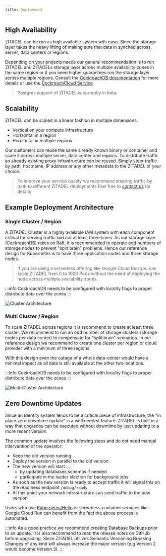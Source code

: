```yaml
---
title: Deployment
---
```


## High Availability

ZITADEL can be run as high available system with ease. 
Since the storage layer takes the heavy lifting of making sure that data in synched across, server, data centers or regions.

Depending on your projects needs our general recommendation is to run ZITADEL and ZITADELs storage layer across multiple availability zones in the same region or if you need higher guarantees run the storage layer across multiple regions.
Consult the [CockroachDB documentation](https://www.cockroachlabs.com/docs/) for more details or use the [CockroachCloud Service](https://www.cockroachlabs.com/docs/cockroachcloud/create-an-account.html)

> Postgres support of ZITADEL is currently in beta.

## Scalability

ZITADEL can be scaled in a linear fashion in multiple dimensions.

- Vertical on your compute infrastructure
- Horizontal in a region
- Horizontal in multiple regions

Our customers can reuse the same already known binary or container and scale it across multiple server, data center and regions.
To distribute traffic an already existing proxy infrastructure can be reused. 
Simply steer traffic by path, hostname, IP address or any other metadata to the ZITADEL of your choice.

> To improve your service quality we recommend steering traffic by path to different ZITADEL deployments
> Feel free to [contact us](https://zitadel.com/contact/) for details

## Example Deployment Architecture

### Single Cluster / Region

A ZITADEL Cluster is a highly available IAM system with each component critical for serving traffic laid out at least three times.
As our storage layer (CockroachDB) relies on Raft, it is recommended to operate odd numbers of storage nodes to prevent "split brain" problems.
Hence our reference design for Kubernetes is to have three application nodes and three storage nodes.

> If you are using a serverless offering like Google Cloud Run you can scale ZITADEL from 0 to 1000 Pods without the need of deploying the node across multiple availability zones.

:::info
CockroachDB needs to be configured with locality flags to proper distribute data over the zones
:::

![Cluster Architecture](/img/zitadel_cluster_architecture.png)

### Multi Cluster / Region

To scale ZITADEL across regions it is recommend to create at least three cluster.
We recommend to run an odd number of storage clusters (storage nodes per data center) to compensate for "split brain" scenarios.
In our reference design we recommend to create one cluster per region or cloud provider with a minimum of three regions.

With this design even the outage of a whole data-center would have a minimal impact as all data is still available at the other two locations.

:::info
CockroachDB needs to be configured with locality flags to proper distribute data over the zones
:::

![Multi-Cluster Architecture](/img/zitadel_multicluster_architecture.png)

## Zero Downtime Updates

Since an Identity system tends to be a critical piece of infrastructure, the "in place zero downtime update" is a well needed feature.
ZITADEL is built in a way that upgrades can be executed without downtime by just updating to a more recent version.

The common update involves the following steps and do not need manual intervention of the operator:

- Keep the old version running
- Deploy the version in parallel to the old version
- The new version will start ...
  - by updating databases schemas if needed
  - participate in the leader election for background jobs
- As soon as the new version is ready to accept traffic it will signal this on the readiness endpoint `/debug/ready` 
- At this point your network infrastructure can send traffic to the new version

Users who use [Kubernetes/Helm](../../guides/deploy/kubernetes) or serverless container services like Google Cloud Run can benefit from the fact the above process is automated.

:::info
As a good practice we recommend creating Database Backups prior to an update.
It is also recommend to read the release notes on GitHub before upgrading.
Since ZITADEL utilizes Semantic Versioning Breaking Changes of any kind will always increase the major version (e.g Version 2 would become Version 3).
:::
